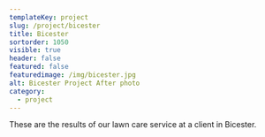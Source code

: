 ```yaml
---
templateKey: project
slug: /project/bicester
title: Bicester 
sortorder: 1050
visible: true
header: false
featured: false
featuredimage: /img/bicester.jpg
alt: Bicester Project After photo
category:
  - project
---
```

These are the results of our lawn care service at a client in Bicester.